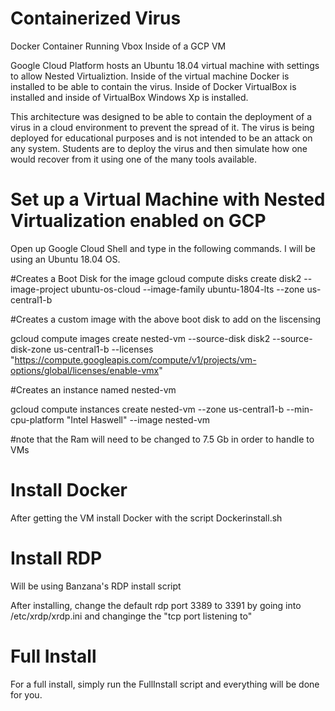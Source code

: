# Containerized Virus
Docker Container Running Vbox Inside of a GCP VM

Google Cloud Platform hosts an Ubuntu 18.04 virtual machine with settings to allow Nested Virtualiztion. Inside of the virtual machine Docker is installed to be able to contain the virus. Inside of Docker VirtualBox is installed and inside of VirtualBox Windows Xp is installed. 

This architecture was designed to be able to contain the deployment of a virus in a cloud environment to prevent the spread of it. The virus is being deployed for educational purposes and is not intended to be an attack on any system. Students are to deploy the virus and then simulate how one would recover from it using one of the many tools available. 



# Set up a Virtual Machine with Nested Virtualization enabled on GCP

Open up Google Cloud Shell and type in the following commands. I will be using an Ubuntu 18.04 OS. 

#Creates a Boot Disk for the image
gcloud compute disks create disk2 --image-project ubuntu-os-cloud --image-family ubuntu-1804-lts --zone us-central1-b

#Creates a custom image with the above boot disk to add on the liscensing

gcloud compute images create nested-vm --source-disk disk2 --source-disk-zone us-central1-b --licenses "https://compute.googleapis.com/compute/v1/projects/vm-options/global/licenses/enable-vmx"
  
#Creates an instance named nested-vm

gcloud compute instances create nested-vm --zone us-central1-b --min-cpu-platform "Intel Haswell" --image nested-vm
 
 #note that the Ram will need to be changed to 7.5 Gb in order to handle to VMs
 
 
 # Install Docker
 After getting the VM install Docker with the script
 Dockerinstall.sh
 
 
 # Install RDP 
 Will be using Banzana's RDP install script
 
 After installing, change the default rdp port 3389 to 3391 by going into /etc/xrdp/xrdp.ini
 and changinge the "tcp port listening to"
 

# Full Install
For a full install, simply run the FullInstall script and everything will be done for you. 

 
